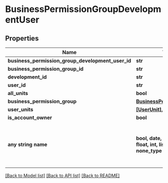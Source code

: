 # BusinessPermissionGroupDevelopmentUser


## Properties
Name | Type | Description | Notes
------------ | ------------- | ------------- | -------------
**business_permission_group_development_user_id** | **str** |  | [optional] 
**business_permission_group_id** | **str** |  | [optional] 
**development_id** | **str** |  | [optional] 
**user_id** | **str** |  | [optional] 
**all_units** | **bool** |  | [optional] 
**business_permission_group** | [**BusinessPermissionGroup**](BusinessPermissionGroup.md) |  | [optional] 
**user_units** | [**[UserUnit], none_type**](UserUnit.md) |  | [optional] 
**is_account_owner** | **bool** |  | [optional] 
**any string name** | **bool, date, datetime, dict, float, int, list, str, none_type** | any string name can be used but the value must be the correct type | [optional]

[[Back to Model list]](../README.md#documentation-for-models) [[Back to API list]](../README.md#documentation-for-api-endpoints) [[Back to README]](../README.md)


